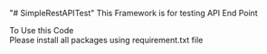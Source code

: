 "# SimpleRestAPITest"
This Framework is for testing API End Point

To Use this Code  
Please install all packages using requirement.txt file


 
